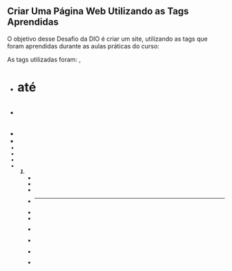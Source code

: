 ## Criar Uma Página Web Utilizando as Tags Aprendidas

O objetivo desse Desafio da DIO é criar um site, utilizando as tags que foram aprendidas durante as aulas práticas do curso:
 
As tags utilizadas foram: , 

- <h1> até <h6>
- <p>
- <mark>
- <small>
- <i>
- <u>
- <strong>
- <ol>
- <ul>
- <li>
- <a>
- <hr>
- <sub>
- <sup>
- <blockquote>
- <del>
- <p> 
- <abbr> 
